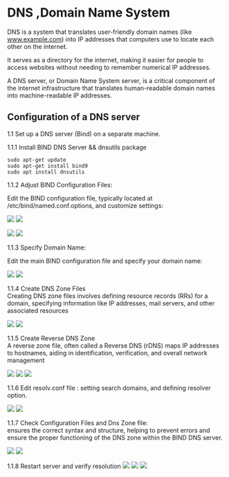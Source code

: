 # DNS ,Domain Name System

DNS is a system that translates user-friendly domain names (like www.example.com) into IP addresses that computers use to locate each other on the internet.

It serves as a directory for the internet, making it easier for people to access websites without needing to remember numerical IP addresses.

A DNS server, or Domain Name System server, is a critical component of the internet infrastructure that translates human-readable domain names into machine-readable IP addresses.
## Configuration of a DNS server
1.1 Set up a DNS server (Bind) on a separate machine.

1.1.1 Install BIND DNS Server && dnsutils package
```shell
sudo apt-get update
sudo apt-get install bind9
sudo apt install dnsutils
````
1.1.2  Adjust BIND Configuration Files:

Edit the BIND configuration file, typically located at /etc/bind/named.conf.options, and customize settings:

![](https://drive.google.com/uc?1DYRdM9p3NgVWjqXC6zxWW9LPAXMODZ9g)
![](https://drive.google.com/uc?id=10uNp7FZGICTJ3DxqadtgxgQP0XR4LJNB)

![](https://drive.google.com/uc?id=1cqBq-mZbhI1xGbc8KJLtJeOqhNf2fyxD)
![](https://drive.google.com/uc?id=1asdTi2b0v346VWj3ZyvV3Bv_RMQ320E-)

1.1.3  Specify Domain Name:

Edit the main BIND configuration file and specify your domain name:

![](https://drive.google.com/uc?id=1Xiqt3XSshVMWRDEI-8e3A43qKVtme6Rg)
![](https://drive.google.com/uc?id=1ui85qwSzHByN258utclM4EJoZhS__Lcq)

1.1.4  Create DNS Zone Files  
Creating DNS zone files involves defining resource records (RRs) for a domain, specifying information like IP addresses, mail servers, and other associated resources

![](https://drive.google.com/uc?id=1tGGoO1O_SjmZOfMVyNeqfUdFODfCrFwy)
![](https://drive.google.com/uc?id=1ALjNDglIqDBL5GP5UJkA5lp1xf67BqzW)


1.1.5  Create Reverse DNS Zone  
A reverse zone file, often called a Reverse DNS (rDNS) maps IP addresses to hostnames, aiding in identification, verification, and overall network management

![](https://drive.google.com/uc?id=1cGZ4k75cW7YPlBLkc76y9qXYEv69rb75)
![](https://drive.google.com/uc?id=1MyDOw3FwgyWq0OtN8O6O919Y-PDzyAgr)
![](https://drive.google.com/uc?id=10yD0V4tXUNXcRnIkwAj4Hd5hiSS-gOyh)

1.1.6  Edit resolv.conf file : setting search domains, and defining resolver option.

![](https://drive.google.com/uc?id=1Ftql3Gb3vPsEW1NEpQc-WfSe4ohy6HAs)
![](https://drive.google.com/uc?id=1aEWvBbkgttLGZmvRRF4Z7sNqpsHLUptk)

1.1.7  Check Configuration Files and Dns Zone file:  
ensures the correct syntax and structure, helping to prevent errors and ensure the proper functioning of the DNS zone within the BIND DNS server.

![](https://drive.google.com/uc?id=1-rnGxg5owPdd9cHL9j3H7UdBy_wX8PYG)
![](https://drive.google.com/uc?id=1WdhHuCC24mtX9_vWCrQLzcih_K21XI91)

1.1.8 Restart server and verify resolution
![](https://drive.google.com/uc?id=1qdw5OymNAJD3tsPx-qMaPrmcOMGQmFT7)
![](https://drive.google.com/uc?id=12_JVrdK-3UjRgiSuUhho4q3qeJHxZ447)
![](https://drive.google.com/uc?id=152z_cfKNTvyFq1BN9xxYsxVRYT-HO4av)